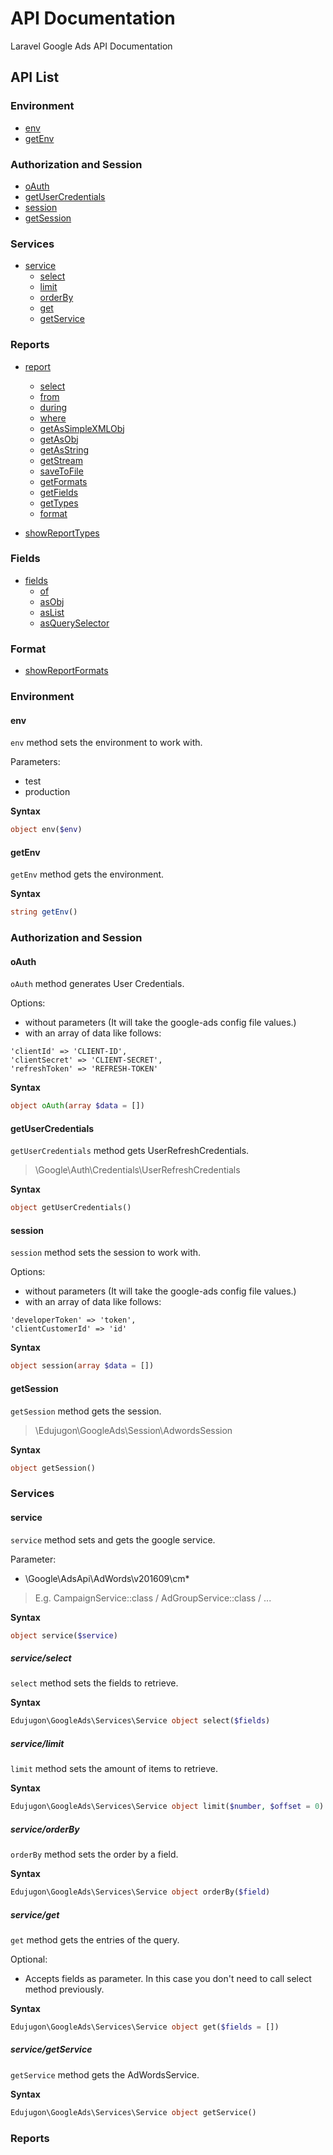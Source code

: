 #   API Documentation

Laravel Google Ads API Documentation

## API List

### Environment

- [env](https://github.com/edujugon/laravel-google-ads/blob/master/api-documentation.md#env)
- [getEnv](https://github.com/edujugon/laravel-google-ads/blob/master/api-documentation.md#getenv)

### Authorization and Session

- [oAuth](https://github.com/edujugon/laravel-google-ads/blob/master/api-documentation.md#oauth)
- [getUserCredentials](https://github.com/edujugon/laravel-google-ads/blob/master/api-documentation.md#getusercredentials)
- [session](https://github.com/edujugon/laravel-google-ads/blob/master/api-documentation.md#session)
- [getSession](https://github.com/edujugon/laravel-google-ads/blob/master/api-documentation.md#getsession)

### Services

- [service](https://github.com/edujugon/laravel-google-ads/blob/master/api-documentation.md#service)
    - [select](https://github.com/edujugon/laravel-google-ads/blob/master/api-documentation.md#serviceselect)
    - [limit](https://github.com/edujugon/laravel-google-ads/blob/master/api-documentation.md#servicelimit)
    - [orderBy](https://github.com/edujugon/laravel-google-ads/blob/master/api-documentation.md#serviceorderby)
    - [get](https://github.com/edujugon/laravel-google-ads/blob/master/api-documentation.md#serviceget)
    - [getService](https://github.com/edujugon/laravel-google-ads/blob/master/api-documentation.md#servicegetservice)
    
### Reports

- [report](https://github.com/edujugon/laravel-google-ads/blob/master/api-documentation.md#report)
    - [select](https://github.com/edujugon/laravel-google-ads/blob/master/api-documentation.md#reportselect)
    - [from](https://github.com/edujugon/laravel-google-ads/blob/master/api-documentation.md#reportfrom)
    - [during](https://github.com/edujugon/laravel-google-ads/blob/master/api-documentation.md#reportduring)
    - [where](https://github.com/edujugon/laravel-google-ads/blob/master/api-documentation.md#reportwhere)
    - [getAsSimpleXMLObj](https://github.com/edujugon/laravel-google-ads/blob/master/api-documentation.md#reportgetassimplexmlobj)
    - [getAsObj](https://github.com/edujugon/laravel-google-ads/blob/master/api-documentation.md#reportgetasobj)
    - [getAsString](https://github.com/edujugon/laravel-google-ads/blob/master/api-documentation.md#reportgetasstring)
    - [getStream](https://github.com/edujugon/laravel-google-ads/blob/master/api-documentation.md#reportgetstream)
    - [saveToFile](https://github.com/edujugon/laravel-google-ads/blob/master/api-documentation.md#reportsavetofile)
    - [getFormats](https://github.com/edujugon/laravel-google-ads/blob/master/api-documentation.md#reportgetformats)
    - [getFields](https://github.com/edujugon/laravel-google-ads/blob/master/api-documentation.md#reportgetfields)
    - [getTypes](https://github.com/edujugon/laravel-google-ads/blob/master/api-documentation.md#reportgettypes)
    - [format](https://github.com/edujugon/laravel-google-ads/blob/master/api-documentation.md#reportformat)
    
- [showReportTypes](https://github.com/edujugon/laravel-google-ads/blob/master/api-documentation.md#showreporttypes)

### Fields

- [fields](https://github.com/edujugon/laravel-google-ads/blob/master/api-documentation.md#fields)
    - [of](https://github.com/edujugon/laravel-google-ads/blob/master/api-documentation.md#fieldsof)
    - [asObj](https://github.com/edujugon/laravel-google-ads/blob/master/api-documentation.md#fieldsasobj)
    - [asList](https://github.com/edujugon/laravel-google-ads/blob/master/api-documentation.md#fieldsaslist)
    - [asQuerySelector](https://github.com/edujugon/laravel-google-ads/blob/master/api-documentation.md#fieldsasqueryselector)
    
### Format

- [showReportFormats](https://github.com/edujugon/laravel-google-ads/blob/master/api-documentation.md#showreportformats)
  

### Environment

#### env

`env` method sets the environment to work with.

Parameters:

*   test
*   production

**Syntax**

```php
object env($env)
```

#### getEnv

`getEnv` method gets the environment.

**Syntax**

```php
string getEnv()
```

### Authorization and Session

#### oAuth

`oAuth` method generates User Credentials.

Options:

*   without parameters (It will take the google-ads config file values.)
*   with an array of data like follows:
```
'clientId' => 'CLIENT-ID',
'clientSecret' => 'CLIENT-SECRET',
'refreshToken' => 'REFRESH-TOKEN'
```

**Syntax**

```php
object oAuth(array $data = [])
```

#### getUserCredentials

`getUserCredentials` method gets UserRefreshCredentials.
>   \Google\Auth\Credentials\UserRefreshCredentials

**Syntax**

```php
object getUserCredentials()
```

#### session

`session` method sets the session to work with.

Options:

*   without parameters (It will take the google-ads config file values.)
*   with an array of data like follows:
```
'developerToken' => 'token',
'clientCustomerId' => 'id'
```

**Syntax**

```php
object session(array $data = [])
```

#### getSession

`getSession` method gets the session.
>   \Edujugon\GoogleAds\Session\AdwordsSession

**Syntax**

```php
object getSession()
```

### Services
    
#### service

`service` method sets and gets the google service.

Parameter:

*   \Google\AdsApi\AdWords\v201609\cm\*
>   E.g. CampaignService::class / AdGroupService::class / ...

**Syntax**

```php
object service($service)
```

##### service/select

`select` method sets the fields to retrieve.

**Syntax**

```php
Edujugon\GoogleAds\Services\Service object select($fields)
```

##### service/limit

`limit` method sets the amount of items to retrieve.

**Syntax**

```php
Edujugon\GoogleAds\Services\Service object limit($number, $offset = 0)
```

##### service/orderBy

`orderBy` method sets the order by a field.

**Syntax**

```php
Edujugon\GoogleAds\Services\Service object orderBy($field)
```

##### service/get

`get` method gets the entries of the query.

Optional:

*   Accepts fields as parameter. In this case you don't need to call select method previously.

**Syntax**

```php
Edujugon\GoogleAds\Services\Service object get($fields = [])
```

##### service/getService

`getService` method gets the AdWordsService.

**Syntax**

```php
Edujugon\GoogleAds\Services\Service object getService()
```

### Reports

